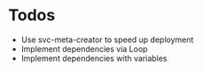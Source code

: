# Todos
- Use svc-meta-creator to speed up deployment
- Implement dependencies via Loop
- Implement dependencies with variables